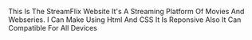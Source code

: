 This Is The  StreamFlix Website It's A Streaming Platform Of Movies And Webseries. I Can Make Using Html And CSS It Is Reponsive Also 
It Can Compatible For All Devices
